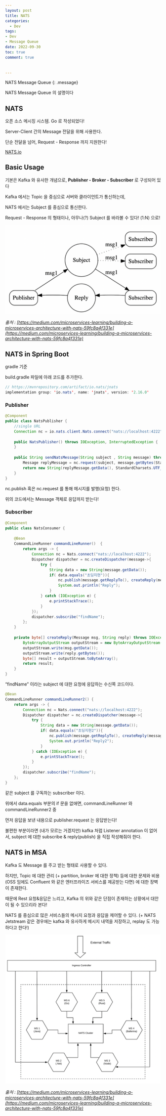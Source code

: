 ```yaml
---
layout: post
title: NATS
categories:
  - Dev
tags:
- Dev
- Message Queue
date: 2022-09-30
toc: true
comment: true


---
```


NATS Message Queue
{: .message}

NATS Message Queue 의 설명이다


## NATS

오픈 소스 메시징 시스템. Go 로 작성되었다!

Server-Client 간의 Message 전달을 위해 사용한다.

단순 전달을 넘어, Request - Response 까지 지원한다!

[NATS.io](https://nats.io/)

## Basic Usage

기본은 Kafka 와 유사한 개념으로, **Publisher - Broker - Subscriber** 로 구성되어 있다

Kafka 에서는 Topic 을 중심으로 서버와 클라이언트가 통신하는데,

NATS 에서는 Subject 를 중심으로 통신한다.

Request - Response 의 형태이나, 아무나(?) Subject 를 바라볼 수 있다! (1:N) 으로!

![NATS](/assets/img/NATS.png)

*출처 : [https://medium.com/microservices-learning/building-a-microservices-architecture-with-nats-59fc8a4f331e](https://medium.com/microservices-learning/building-a-microservices-architecture-with-nats-59fc8a4f331e)*

## NATS in Spring Boot

gradle 기준

build.gradle 파일에 아래 코드를 추가한다.

```java
// https://mvnrepository.com/artifact/io.nats/jnats
implementation group: 'io.nats', name: 'jnats', version: '2.16.0'
```

### Publisher

```java
@Component
public class NatsPublisher {
    //single URL
    Connection nc = io.nats.client.Nats.connect("nats://localhost:4222");

    public NatsPublisher() throws IOException, InterruptedException {
    }

    public String sendNatsMessage(String subject , String message) throws InterruptedException, ExecutionException {
        Message replyMessage = nc.request(subject, message.getBytes(StandardCharsets.UTF_8), Duration.ofSeconds(1));
        return new String(replyMessage.getData(), StandardCharsets.UTF_8);
    }
}
```

nc.publish 혹은 nc.request 를 통해 메시지를 발행(요청) 한다.

위의 코드에서는 Message 객체로 응답까지 받는다!

### Subscriber

```java
@Component
public class NatsConsumer {

    @Bean
    CommandLineRunner commandLineRunner()  {
        return args -> {
            Connection nc = Nats.connect("nats://localhost:4222");
            Dispatcher dispatcher = nc.createDispatcher(message->{
                try {
                    String data = new String(message.getData());
                    if( data.equals("초딩지현")){
                        nc.publish(message.getReplyTo(), createReply(message, "Reply"));
                        System.out.println("Reply");
                    }
                } catch (IOException e) {
                    e.printStackTrace();
                }
            });
            dispatcher.subscribe("findName");
        };
    }

    private byte[] createReply(Message msg, String reply) throws IOException {
        ByteArrayOutputStream outputStream = new ByteArrayOutputStream();
        outputStream.write(msg.getData());
        outputStream.write(reply.getBytes());
        byte[] result = outputStream.toByteArray();
        return result;
    }
}
```

“findName” 이라는 subject 에 대한 요청에 응답하는 수신쪽 코드이다.

```java
@Bean
CommandLineRunner commandLineRunner2() {
    return args -> {
        Connection nc = Nats.connect("nats://localhost:4222");
        Dispatcher dispatcher = nc.createDispatcher(message->{
            try {
                String data = new String(message.getData());
                if( data.equals("초딩지현2")){
                    nc.publish(message.getReplyTo(), createReply(message, "Reply2"));
                    System.out.println("Reply2");
                }
            } catch (IOException e) {
                e.printStackTrace();
            }
        });
        dispatcher.subscribe("findName");
    };
}
```

같은 subject 를 구독하는 subscriber 이다.

위에서 data.equals 부분의 if 문을 없애면, commandLineRunner 와 commandLineRunner2 중

먼저 응답을 보낸 내용으로 publisher.request 는 응답받는다!

불편한 부분이라면 (내가 모르는 거겠지만) kafka 처럼 Listener annotation 이 없어서, subject 에 대한 subscribe & reply(publish) 을 직접 작성해줘야 한다.

## NATS in MSA

Kafka 도 Message 를 주고 받는 형태로 사용할 수 있다.

하지만, Topic 에 대한 관리 (+ partition, broker 에 대한 정책) 등에 대한 문제와 비용(OSS 임에도 Confluent 와 같은 엔터프라이즈 서비스를 제공받는 다면) 에 대한 장벽이 존재한다.

때문에 Rest 요청&응답은 느리고, Kafka 의 위와 같은 단점이 존재하는 상황에서 대안이 될 수 있으리라 본다!

NATS 를 중심으로 많은 서비스들의 메시지 요청과 응답을 제어할 수 있다. (+ NATS Jetstream 같은 경우에는 kafka 와 유사하게 메시지 내역을 저장하고, replay 도 가능하다고 한다!)

![NATS](/assets/img/NATS(MSA).png)


*출처 : [https://medium.com/microservices-learning/building-a-microservices-architecture-with-nats-59fc8a4f331e](https://medium.com/microservices-learning/building-a-microservices-architecture-with-nats-59fc8a4f331e)*